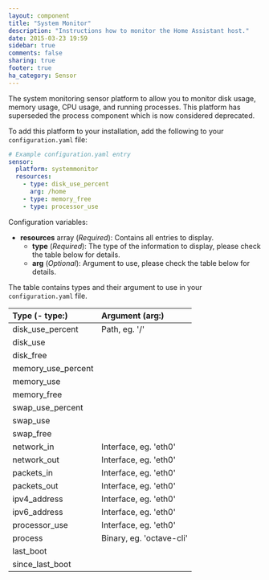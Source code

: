 ```yaml
---
layout: component
title: "System Monitor"
description: "Instructions how to monitor the Home Assistant host."
date: 2015-03-23 19:59
sidebar: true
comments: false
sharing: true
footer: true
ha_category: Sensor
---
```


The system monitoring sensor platform to allow you to monitor disk usage, memory usage, CPU usage, and running processes. This platform has superseded the process component which is now considered deprecated.

To add this platform to your installation, add the following to your `configuration.yaml` file:

```yaml
# Example configuration.yaml entry
sensor:
  platform: systemmonitor
  resources:
    - type: disk_use_percent
      arg: /home
    - type: memory_free
    - type: processor_use
```

Configuration variables:

- **resources** array (*Required*): Contains all entries to display.
  - **type** (*Required*): The type of the information to display, please check the table below for details.
  - **arg** (*Optional*): Argument to use, please check the table below for details.

The table contains types and their argument to use in your `configuration.yaml` file.

| Type (- type:)      | Argument (arg:)          |
| :------------------ |:-------------------------|
| disk_use_percent    | Path, eg. '/'            |
| disk_use            |                          |
| disk_free           |                          |
| memory_use_percent  |                          |
| memory_use          |                          |
| memory_free         |                          |
| swap_use_percent    |                          |
| swap_use            |                          |
| swap_free           |                          |
| network_in          | Interface, eg. 'eth0'    |
| network_out         | Interface, eg. 'eth0'    |
| packets_in          | Interface, eg. 'eth0'    |
| packets_out         | Interface, eg. 'eth0'    |
| ipv4_address        | Interface, eg. 'eth0'    |
| ipv6_address        | Interface, eg. 'eth0'    |
| processor_use       | Interface, eg. 'eth0'    |
| process             | Binary, eg. 'octave-cli' |
| last_boot           |                          |
| since_last_boot     |                          |



